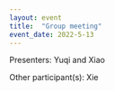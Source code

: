 ```yaml
---
layout: event
title:  "Group meeting"
event_date: 2022-5-13
---
```


Presenters: Yuqi and Xiao

Other participant(s): Xie
